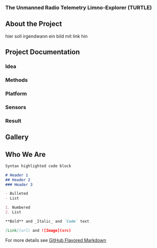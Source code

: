 ### The Unmanned Radio Telemetry Limno-Explorer (TURTLE)

## About the Project
hier soll irgendwann ein bild mit link hin

## Project Documentation
### Idea
### Methods
### Platform
### Sensors
### Result

## Gallery

## Who We Are


```Markdown
Syntax highlighted code block

# Header 1
## Header 2
### Header 3

- Bulleted
- List

1. Numbered
2. List

**Bold** and _Italic_ and `Code` text

[Link](url) and ![Image](src)
```

For more details see [GitHub Flavored Markdown](https://guides.github.com/features/mastering-markdown/)
